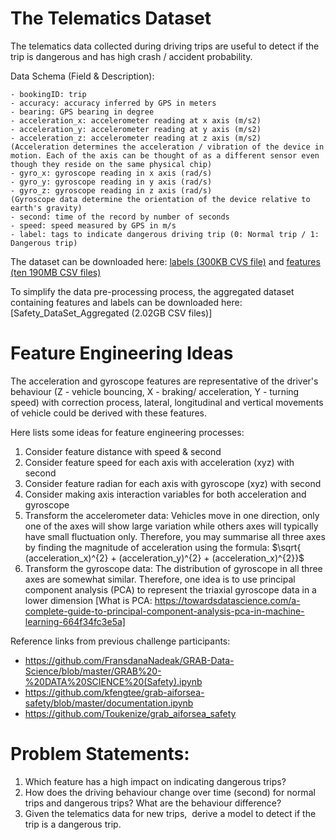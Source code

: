 # The Telematics Dataset

The telematics data collected during driving trips are useful to detect if the trip is dangerous and has high crash / accident probability.

Data Schema (Field & Description):

    - bookingID: trip 
    - accuracy: accuracy inferred by GPS in meters
    - bearing: GPS bearing in degree
    - acceleration_x: accelerometer reading at x axis (m/s2)
    - acceleration_y: accelerometer reading at y axis (m/s2)
    - acceleration_z: accelerometer reading at z axis (m/s2)
    (Acceleration determines the acceleration / vibration of the device in motion. Each of the axis can be thought of as a different sensor even though they reside on the same physical chip)
    - gyro_x: gyroscope reading in x axis (rad/s)
    - gyro_y: gyroscope reading in y axis (rad/s)
    - gyro_z: gyroscope reading in z axis (rad/s)
    (Gyroscope data determine the orientation of the device relative to earth's gravity)
    - second: time of the record by number of seconds
    - speed: speed measured by GPS in m/s
    - label: tags to indicate dangerous driving trip (0: Normal trip / 1: Dangerous trip)  

The dataset can be downloaded here: [labels (300KB CVS file)](https://msftgrab.z23.web.core.windows.net/safety/labels/part-00000-e9445087-aa0a-433b-a7f6-7f4c19d78ad6-c000.csv) and [features (ten 190MB CSV files)](https://msftgrab.z23.web.core.windows.net/safety/features/index.html)

To simplify the data pre-processing process, the aggregated dataset containing features and labels can be downloaded here: [Safety_DataSet_Aggregated (2.02GB CSV files)]


# Feature Engineering Ideas
The acceleration and gyroscope features are representative of the driver's behaviour (Z - vehicle bouncing, X - braking/ acceleration, Y - turning speed) with correction process, lateral, longitudinal and vertical movements of vehicle could be derived with these features. 

Here lists some ideas for feature engineering processes:
1. Consider feature distance with speed & second
2. Consider feature speed for each axis with acceleration (xyz) with second
3. Consider feature radian for each axis with gyroscope (xyz) with second
4. Consider making axis interaction variables for both acceleration and gyroscope
5. Transform the accelerometer data: Vehicles move in one direction, only one of the axes will show large variation while others axes will typically have small fluctuation only. Therefore, you may summarise all three axes by finding the magnitude of acceleration using the formula: $\sqrt{ (acceleration_x)^{2} +  (acceleration_y)^{2} +  (acceleration_x)^{2}}$
6. Transform the gyroscope data: The distribution of gyroscope in all three axes are somewhat similar. Therefore, one idea is to use principal component analysis (PCA) to represent the triaxial gyroscope data in a lower dimension [What is PCA: https://towardsdatascience.com/a-complete-guide-to-principal-component-analysis-pca-in-machine-learning-664f34fc3e5a]

Reference links from previous challenge participants:
- https://github.com/FransdanaNadeak/GRAB-Data-Science/blob/master/GRAB%20-%20DATA%20SCIENCE%20(Safety).ipynb
- https://github.com/kfengtee/grab-aiforsea-safety/blob/master/documentation.ipynb
- https://github.com/Toukenize/grab_aiforsea_safety

# Problem Statements:

1. Which feature has a high impact on indicating dangerous trips?
2. How does the driving behaviour change over time (second) for normal trips and dangerous trips? What are the behaviour difference?
3. Given the telematics data for new trips,  derive a model to detect if the trip is a dangerous trip.
